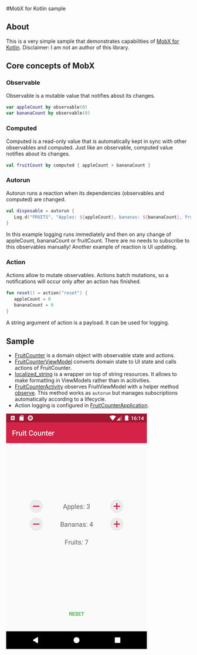 #MobX for Kotlin sample

## About
This is a very simple sample that demonstrates capabilities of [MobX for Kotlin](https://github.com/SamakaCD/mobx).
Disclaimer: I am not an author of this library.

## Core concepts of MobX

### Observable
Observable is a mutable value that notifies about its changes.
```kotlin
var appleCount by observable(0)
var bananaCount by observable(0)
```

### Computed
Computed is a read-only value that is automatically kept in sync with other observables and computed.
Just like an observable, computed value notifies about its changes.
```kotlin
val fruitCount by computed { appleCount + bananaCount }
```

### Autorun
Autorun runs a reaction when its dependencies (observables and computed) are changed.
```kotlin
val disposable = autorun {
   Log.d("FRUITS", "Apples: ${appleCount}, bananas: ${bananaCount}, fruits: ${fruitCount}")
}
```
In this example logging runs immediately and then on any change of appleCount, bananaCount or fruitCount. There are no needs to subscribe to this observables manually! Another example of reaction is UI updating.

### Action
Actions allow to mutate observables. Actions batch mutations, so a notifications will occur only after an action has finished.
```kotlin
fun reset() = action("reset") {
   appleCount = 0
   bananaCount = 0
}
```
A string argument of action is a payload. It can be used for logging.

## Sample

* [FruitCounter](https://github.com/aartikov/MobX-Samples/blob/master/fruitcounter/src/main/java/me/aartikov/fruitcounter/domain/FruitCounter.kt) is a domain object with observable state and actions.
* [FruitCounterViewModel](https://github.com/aartikov/MobX-Samples/blob/master/fruitcounter/src/main/java/me/aartikov/fruitcounter/presentation/FruitCounterViewModel.kt) converts domain state to UI state and calls actions of FruitCounter.
* [localized_string](https://github.com/aartikov/MobX-Samples/tree/master/fruitcounter/src/main/java/me/aartikov/fruitcounter/presentation/utils/localized_string) is a wrapper on top of string resources. It allows to make formatting in ViewModels rather than in acitivities.
* [FruitCounterActivity](https://github.com/aartikov/MobX-Samples/blob/master/fruitcounter/src/main/java/me/aartikov/fruitcounter/presentation/FruitCounterActivity.kt) observes FruitViewModel with a helper method [observe](https://github.com/aartikov/MobX-Samples/blob/master/fruitcounter/src/main/java/me/aartikov/fruitcounter/presentation/utils/mobx/Observe.kt). This method works as `autorun` but manages subscriptions automatically according to a lifecycle.
* Action logging is configured in [FruitCounterApplication](https://github.com/aartikov/MobX-Samples/blob/master/fruitcounter/src/main/java/me/aartikov/fruitcounter/FruitCounterApplication.kt).


![screenshot](https://github.com/aartikov/MobX-Samples/blob/master/fruitcounter/screenshot.png)